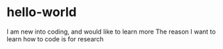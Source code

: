 # hello-world
I am new into coding, and would like to learn more
The reason I want to learn how to code is for research 
